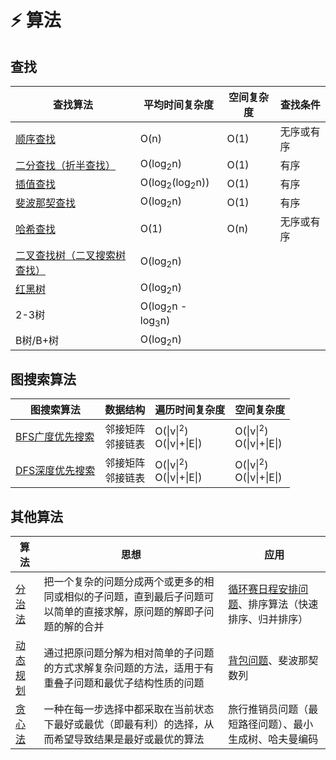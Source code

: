 # ⚡️ 算法

## 查找

| 查找算法                                              | 平均时间复杂度                         | 空间复杂度 | 查找条件   |
| ----------------------------------------------------- | -------------------------------------- | ---------- | ---------- |
| [顺序查找](Algorithm/SequentialSearch.h)              | O(n)                                   | O(1)       | 无序或有序 |
| [二分查找（折半查找）](Algorithm/BinarySearch.h)      | O(log<sub>2</sub>n)                    | O(1)       | 有序       |
| [插值查找](Algorithm/InsertionSearch.h)               | O(log<sub>2</sub>(log<sub>2</sub>n))   | O(1)       | 有序       |
| [斐波那契查找](Algorithm/FibonacciSearch.cpp)         | O(log<sub>2</sub>n)                    | O(1)       | 有序       |
| [哈希查找](DataStructure/HashTable.cpp)               | O(1)                                   | O(n)       | 无序或有序 |
| [二叉查找树（二叉搜索树查找）](Algorithm/BSTSearch.h) | O(log<sub>2</sub>n)                    |            |            |
| [红黑树](DataStructure/RedBlackTree.cpp)              | O(log<sub>2</sub>n)                    |            |            |
| 2-3树                                                 | O(log<sub>2</sub>n - log<sub>3</sub>n) |            |            |
| B树/B+树                                              | O(log<sub>2</sub>n)                    |            |            |

## 图搜索算法

| 图搜索算法                                                   | 数据结构              | 遍历时间复杂度                          | 空间复杂度                              |
| ------------------------------------------------------------ | --------------------- | --------------------------------------- | --------------------------------------- |
| [BFS广度优先搜索](https://zh.wikipedia.org/wiki/%E5%B9%BF%E5%BA%A6%E4%BC%98%E5%85%88%E6%90%9C%E7%B4%A2) | 邻接矩阵<br/>邻接链表 | O(\|v\|<sup>2</sup>)<br/>O(\|v\|+\|E\|) | O(\|v\|<sup>2</sup>)<br/>O(\|v\|+\|E\|) |
| [DFS深度优先搜索](https://zh.wikipedia.org/wiki/%E6%B7%B1%E5%BA%A6%E4%BC%98%E5%85%88%E6%90%9C%E7%B4%A2) | 邻接矩阵<br/>邻接链表 | O(\|v\|<sup>2</sup>)<br/>O(\|v\|+\|E\|) | O(\|v\|<sup>2</sup>)<br/>O(\|v\|+\|E\|) |

## 其他算法

| 算法                                                         | 思想                                                         | 应用                                                         |
| ------------------------------------------------------------ | ------------------------------------------------------------ | ------------------------------------------------------------ |
| [分治法](https://zh.wikipedia.org/wiki/%E5%88%86%E6%B2%BB%E6%B3%95) | 把一个复杂的问题分成两个或更多的相同或相似的子问题，直到最后子问题可以简单的直接求解，原问题的解即子问题的解的合并 | [循环赛日程安排问题](https://github.com/huihut/interview/tree/master/Problems/RoundRobinProblem)、排序算法（快速排序、归并排序） |
| [动态规划](https://zh.wikipedia.org/wiki/%E5%8A%A8%E6%80%81%E8%A7%84%E5%88%92) | 通过把原问题分解为相对简单的子问题的方式求解复杂问题的方法，适用于有重叠子问题和最优子结构性质的问题 | [背包问题](https://github.com/huihut/interview/tree/master/Problems/KnapsackProblem)、斐波那契数列 |
| [贪心法](https://zh.wikipedia.org/wiki/%E8%B4%AA%E5%BF%83%E6%B3%95) | 一种在每一步选择中都采取在当前状态下最好或最优（即最有利）的选择，从而希望导致结果是最好或最优的算法 | 旅行推销员问题（最短路径问题）、最小生成树、哈夫曼编码       |

